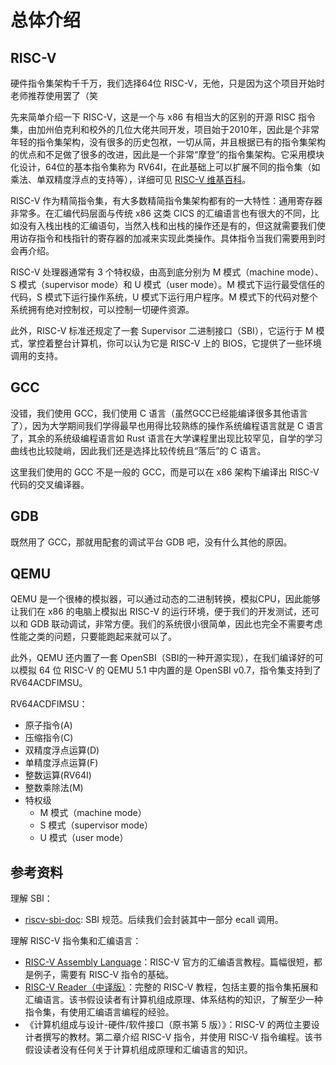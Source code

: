 # 总体介绍

## RISC-V

硬件指令集架构千千万，我们选择64位 RISC-V，无他，只是因为这个项目开始时老师推荐使用罢了（笑

先来简单介绍一下 RISC-V，这是一个与 x86 有相当大的区别的开源 RISC 指令集，由加州伯克利和校外的几位大佬共同开发，项目始于2010年，因此是个非常年轻的指令集架构，没有很多的历史包袱，一切从简，并且根据已有的指令集架构的优点和不足做了很多的改进，因此是一个非常“摩登”的指令集架构。它采用模块化设计，64位的基本指令集称为 RV64I，在此基础上可以扩展不同的指令集（如乘法、单双精度浮点的支持等），详细可见 [RISC-V 维基百科](https://zh.wikipedia.org/wiki/RISC-V#%E6%8C%87%E4%BB%A4%E5%AD%90%E9%9B%86)。

RISC-V 作为精简指令集，有大多数精简指令集架构都有的一大特性：通用寄存器非常多。在汇编代码层面与传统 x86 这类 CICS 的汇编语言也有很大的不同，比如没有入栈出栈的汇编语句，当然入栈和出栈的操作还是有的，但这就需要我们使用访存指令和栈指针的寄存器的加减来实现此类操作。具体指令当我们需要用到时会再介绍。

RISC-V 处理器通常有 3 个特权级，由高到底分别为 M 模式（machine mode）、S 模式（supervisor mode）和 U 模式（user mode）。M 模式下运行最受信任的代码，S 模式下运行操作系统，U 模式下运行用户程序。M 模式下的代码对整个系统拥有绝对控制权，可以控制一切硬件资源。

此外，RISC-V 标准还规定了一套 Supervisor 二进制接口（SBI），它运行于 M 模式，掌控着整台计算机，你可以认为它是 RISC-V 上的 BIOS，它提供了一些环境调用的支持。

## GCC

没错，我们使用 GCC，我们使用 C 语言（虽然GCC已经能编译很多其他语言了），因为大学期间我们学得最早也用得比较熟练的操作系统编程语言就是 C 语言了，其余的系统级编程语言如 Rust 语言在大学课程里出现比较罕见，自学的学习曲线也比较陡峭，因此我们还是选择比较传统且“落后”的 C 语言。

这里我们使用的 GCC 不是一般的 GCC，而是可以在 x86 架构下编译出 RISC-V 代码的交叉编译器。

## GDB

既然用了 GCC，那就用配套的调试平台 GDB 吧，没有什么其他的原因。

## QEMU

QEMU 是一个很棒的模拟器，可以通过动态的二进制转换，模拟CPU，因此能够让我们在 x86 的电脑上模拟出 RISC-V 的运行环境，便于我们的开发测试，还可以和 GDB 联动调试，非常方便。我们的系统很小很简单，因此也完全不需要考虑性能之类的问题，只要能跑起来就可以了。

此外，QEMU 还内置了一套 OpenSBI（SBI的一种开源实现），在我们编译好的可以模拟 64 位 RISC-V 的 QEMU 5.1 中内置的是 OpenSBI v0.7，指令集支持到了 RV64ACDFIMSU。

RV64ACDFIMSU：

- 原子指令(A)
- 压缩指令(C)
- 双精度浮点运算(D)
- 单精度浮点运算(F)
- 整数运算(RV64I)
- 整数乘除法(M)
- 特权级
  - M 模式（machine mode）
  - S 模式（supervisor mode）
  - U 模式（user mode）

## 参考资料

理解 SBI：

- [riscv-sbi-doc](https://github.com/riscv/riscv-sbi-doc/blob/master/riscv-sbi.adoc): SBI 规范。后续我们会封装其中一部分 ecall 调用。

理解 RISC-V 指令集和汇编语言：

- [RISC-V Assembly Language](https://github.com/riscv/riscv-asm-manual/blob/master/riscv-asm.md)：RISC-V 官方的汇编语言教程。篇幅很短，都是例子，需要有 RISC-V 指令的基础。
- [RISC-V Reader（中译版）](http://crva.ict.ac.cn/documents/RISC-V-Reader-Chinese-v2p1.pdf)：完整的 RISC-V 教程，包括主要的指令集拓展和汇编语言。该书假设读者有计算机组成原理、体系结构的知识，了解至少一种指令集，有使用汇编语言编程的经验。
- 《计算机组成与设计-硬件/软件接口（原书第 5 版）》：RISC-V 的两位主要设计者撰写的教材。第二章介绍 RISC-V 指令，并使用 RISC-V 指令编程。该书假设读者没有任何关于计算机组成原理和汇编语言的知识。
